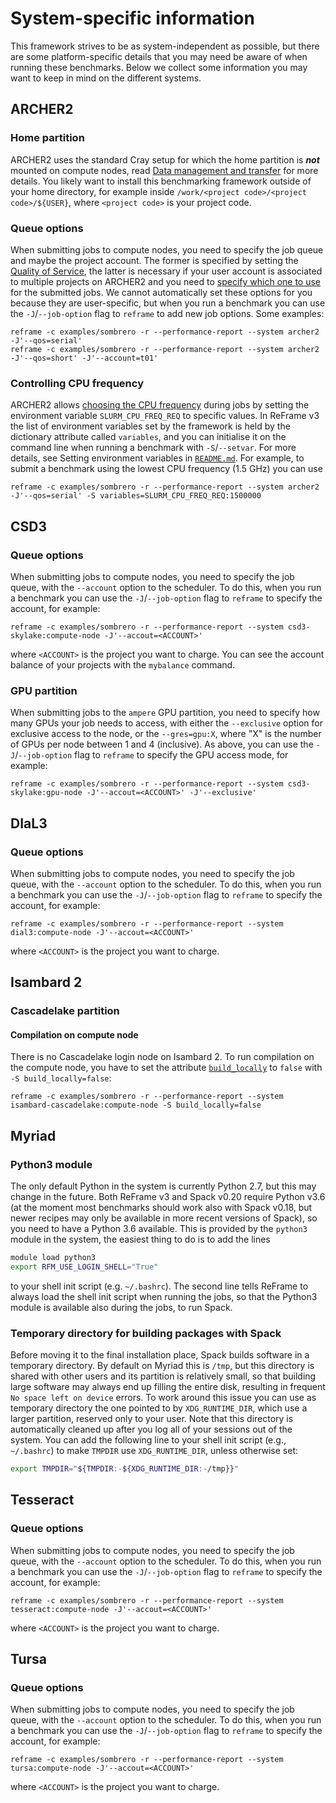 # System-specific information

This framework strives to be as system-independent as possible, but there are some platform-specific details that you may need be aware of when running these benchmarks.
Below we collect some information you may want to keep in mind on the different systems.

## ARCHER2

### Home partition

ARCHER2 uses the standard Cray setup for which the home partition is ***not*** mounted on compute nodes, read [Data management and transfer](https://docs.archer2.ac.uk/user-guide/data/) for more details.
You likely want to install this benchmarking framework outside of your home directory, for example inside `/work/<project code>/<project code>/${USER}`, where `<project code>` is your project code.

### Queue options

When submitting jobs to compute nodes, you need to specify the job queue and maybe the project account.
The former is specified by setting the [Quality of Service](https://docs.archer2.ac.uk/user-guide/scheduler/#quality-of-service-qos), the latter is necessary if your user account is associated to multiple projects on ARCHER2 and you need to [specify which one to use](https://docs.archer2.ac.uk/user-guide/scheduler/#specifying-resources-in-job-scripts) for the submitted jobs.
We cannot automatically set these options for you because they are user-specific, but when you run a benchmark you can use the `-J`/`--job-option` flag to `reframe` to add new job options.
Some examples:

```
reframe -c examples/sombrero -r --performance-report --system archer2 -J'--qos=serial'
reframe -c examples/sombrero -r --performance-report --system archer2 -J'--qos=short' -J'--account=t01'
```

### Controlling CPU frequency

ARCHER2 allows [choosing the CPU frequency](https://docs.archer2.ac.uk/user-guide/energy/#controlling-cpu-frequency) during jobs by setting the environment variable `SLURM_CPU_FREQ_REQ` to specific values.
In ReFrame v3 the list of environment variables set by the framework is held by the dictionary attribute called `variables`, and you can initialise it on the command line when running a benchmark with `-S`/`--setvar`.
For more details, see Setting environment variables in [`README.md`](./README.md).
For example, to submit a benchmark using the lowest CPU frequency (1.5 GHz) you can use

```
reframe -c examples/sombrero -r --performance-report --system archer2 -J'--qos=serial' -S variables=SLURM_CPU_FREQ_REQ:1500000
```

## CSD3

### Queue options

When submitting jobs to compute nodes, you need to specify the job queue, with the `--account` option to the scheduler.
To do this, when you run a benchmark you can use the `-J`/`--job-option` flag to `reframe` to specify the account, for example:

```
reframe -c examples/sombrero -r --performance-report --system csd3-skylake:compute-node -J'--accout=<ACCOUNT>'
```

where `<ACCOUNT>` is the project you want to charge.
You can see the account balance of your projects with the `mybalance` command.

### GPU partition

When submitting jobs to the `ampere` GPU partition, you need to specify how many GPUs your job needs to access, with either the `--exclusive` 
option for exclusive access to the node, or the `--gres=gpu:X`, where "X" is the number of GPUs per node between 1 and 4 (inclusive). As above, 
you can use the `-J`/`--job-option` flag to `reframe` to specify the GPU access mode, for example:

```
reframe -c examples/sombrero -r --performance-report --system csd3-skylake:gpu-node -J'--accout=<ACCOUNT>' -J'--exclusive'
```

## DIaL3

### Queue options

When submitting jobs to compute nodes, you need to specify the job queue, with the `--account` option to the scheduler.
To do this, when you run a benchmark you can use the `-J`/`--job-option` flag to `reframe` to specify the account, for example:

```
reframe -c examples/sombrero -r --performance-report --system dial3:compute-node -J'--accout=<ACCOUNT>'
```

where `<ACCOUNT>` is the project you want to charge.

## Isambard 2

### Cascadelake partition

#### Compilation on compute node

There is no Cascadelake login node on Isambard 2.
To run compilation on the compute node, you have to set the attribute [`build_locally`](https://reframe-hpc.readthedocs.io/en/stable/regression_test_api.html#reframe.core.pipeline.RegressionTest.build_locally) to `false` with `-S build_locally=false`:

```
reframe -c examples/sombrero -r --performance-report --system isambard-cascadelake:compute-node -S build_locally=false
```

## Myriad

### Python3 module

The only default Python in the system is currently Python 2.7, but this may change in the future.
Both ReFrame v3 and Spack v0.20 require Python v3.6 (at the moment most benchmarks should work also with Spack v0.18, but newer recipes may only be available in more recent versions of Spack), so you need to have a Python 3.6 available.
This is provided by the `python3` module in the system, the easiest thing to do is to add the lines

```sh
module load python3
export RFM_USE_LOGIN_SHELL="True"
```

to your shell init script (e.g. `~/.bashrc`).
The second line tells ReFrame to always load the shell init script when running the jobs, so that the Python3 module is available also during the jobs, to run Spack.

### Temporary directory for building packages with Spack

Before moving it to the final installation place, Spack builds software in a temporary directory.
By default on Myriad this is `/tmp`, but this directory is shared with other users and its partition is relatively small, so that building large software may always end up filling the entire disk, resulting in frequent `No space left on device` errors.
To work around this issue you can use as temporary directory the one pointed to by `XDG_RUNTIME_DIR`, which use a larger partition, reserved only to your user.
Note that this directory is automatically cleaned up after you log all of your sessions out of the system.
You can add the following line to your shell init script (e.g., `~/.bashrc`) to make `TMPDIR` use `XDG_RUNTIME_DIR`, unless otherwise set:

```sh
export TMPDIR="${TMPDIR:-${XDG_RUNTIME_DIR:-/tmp}}"
```

## Tesseract

### Queue options

When submitting jobs to compute nodes, you need to specify the job queue, with the `--account` option to the scheduler.
To do this, when you run a benchmark you can use the `-J`/`--job-option` flag to `reframe` to specify the account, for example:

```
reframe -c examples/sombrero -r --performance-report --system tesseract:compute-node -J'--accout=<ACCOUNT>'
```

where `<ACCOUNT>` is the project you want to charge.

## Tursa

### Queue options

When submitting jobs to compute nodes, you need to specify the job queue, with the `--account` option to the scheduler.
To do this, when you run a benchmark you can use the `-J`/`--job-option` flag to `reframe` to specify the account, for example:

```
reframe -c examples/sombrero -r --performance-report --system tursa:compute-node -J'--accout=<ACCOUNT>'
```

where `<ACCOUNT>` is the project you want to charge.
